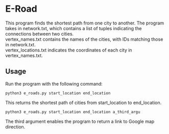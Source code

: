 # E-Road

This program finds the shortest path from one city to another. The program takes in network.txt, which contains a list of tuples indicating the connections between two cities.  
vertex_names.txt contains the names of the cities, with IDs matching those in network.txt.  
vertex_locations.txt indicates the coordinates of each city in vertex_names.txt.

## Usage

Run the program with the following command:

```
python3 e_roads.py start_location end_location
```

This returns the shortest path of cities from start_location to end_location.

```
python3 e_roads.py start_location end_location a_third_argu
```

The third argument enables the program to return a link to Google map direction.

